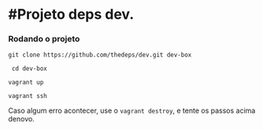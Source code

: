 #Projeto deps dev.
===


### Rodando o projeto

```git clone https://github.com/thedeps/dev.git dev-box```

``` cd dev-box```

``` vagrant up ```

``` vagrant ssh ```

Caso algum erro acontecer, use o ```vagrant destroy```, e tente os passos acima denovo.
